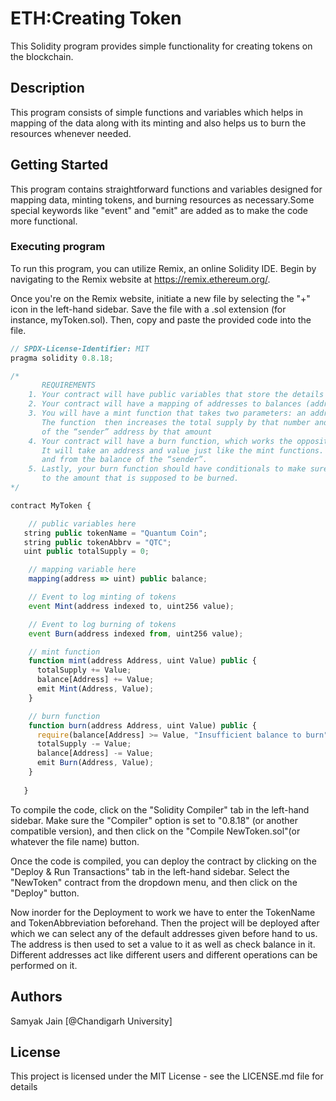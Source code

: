 # ETH:Creating Token 

This Solidity program provides simple functionality for creating tokens on the blockchain.

## Description

This program consists of simple functions and variables which helps in mapping of the data along with its minting and also helps us to burn the resources whenever needed.

## Getting Started

This program contains straightforward functions and variables designed for mapping data, minting tokens, and burning resources as necessary.Some special keywords like "event" and "emit" are added as to make the code more functional.

### Executing program

To run this program, you can utilize Remix, an online Solidity IDE. Begin by navigating to the Remix website at https://remix.ethereum.org/.

Once you're on the Remix website, initiate a new file by selecting the "+" icon in the left-hand sidebar. Save the file with a .sol extension (for instance, myToken.sol). Then, copy and paste the provided code into the file.

```javascript
// SPDX-License-Identifier: MIT
pragma solidity 0.8.18;

/*
       REQUIREMENTS
    1. Your contract will have public variables that store the details about your coin (Token Name, Token Abbrv., Total Supply)
    2. Your contract will have a mapping of addresses to balances (address => uint)
    3. You will have a mint function that takes two parameters: an address and a value. 
       The function  then increases the total supply by that number and increases the balance 
       of the “sender” address by that amount
    4. Your contract will have a burn function, which works the opposite of the mint function, as it will destroy tokens. 
       It will take an address and value just like the mint functions. It will then deduct the value from the total supply 
       and from the balance of the “sender”.
    5. Lastly, your burn function should have conditionals to make sure the balance of "sender" is greater than or equal 
       to the amount that is supposed to be burned.
*/

contract MyToken {

    // public variables here
   string public tokenName = "Quantum Coin";
   string public tokenAbbrv = "QTC";
   uint public totalSupply = 0;

    // mapping variable here
    mapping(address => uint) public balance;

    // Event to log minting of tokens
    event Mint(address indexed to, uint256 value);

    // Event to log burning of tokens
    event Burn(address indexed from, uint256 value);

    // mint function
    function mint(address Address, uint Value) public {
      totalSupply += Value;
      balance[Address] += Value;
      emit Mint(Address, Value); 
    }

    // burn function
    function burn(address Address, uint Value) public {
      require(balance[Address] >= Value, "Insufficient balance to burn"); 
      totalSupply -= Value;
      balance[Address] -= Value;
      emit Burn(Address, Value); 
    }
    
   }

```

To compile the code, click on the "Solidity Compiler" tab in the left-hand sidebar. Make sure the "Compiler" option is set to "0.8.18" (or another compatible version), and then click on the "Compile NewToken.sol"(or whatever the file name) button.

Once the code is compiled, you can deploy the contract by clicking on the "Deploy & Run Transactions" tab in the left-hand sidebar. Select the "NewToken" contract from the dropdown menu, and then click on the "Deploy" button.

Now inorder for the Deployment to work we have to enter the TokenName and TokenAbbreviation beforehand. Then the project will be deployed after which we can select any of the default addresses given before hand to us. 
The address is then used to set a value to it as well as check balance in it. Different addresses act like different users and different operations can be performed on it.

## Authors

Samyak Jain
[@Chandigarh University]


## License

This project is licensed under the MIT License - see the LICENSE.md file for details
